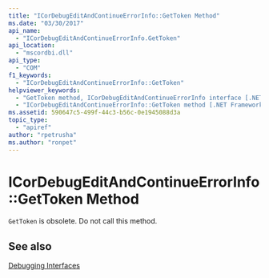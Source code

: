 ```yaml
---
title: "ICorDebugEditAndContinueErrorInfo::GetToken Method"
ms.date: "03/30/2017"
api_name: 
  - "ICorDebugEditAndContinueErrorInfo.GetToken"
api_location: 
  - "mscordbi.dll"
api_type: 
  - "COM"
f1_keywords: 
  - "ICorDebugEditAndContinueErrorInfo::GetToken"
helpviewer_keywords: 
  - "GetToken method, ICorDebugEditAndContinueErrorInfo interface [.NET Framework debugging]"
  - "ICorDebugEditAndContinueErrorInfo::GetToken method [.NET Framework debugging]"
ms.assetid: 590647c5-499f-44c3-b56c-0e1945088d3a
topic_type: 
  - "apiref"
author: "rpetrusha"
ms.author: "ronpet"
---
```

# ICorDebugEditAndContinueErrorInfo::GetToken Method
`GetToken` is obsolete. Do not call this method.  
  
## See also
 [Debugging Interfaces](../../../../docs/framework/unmanaged-api/debugging/debugging-interfaces.md)
